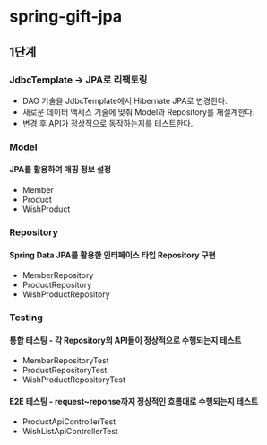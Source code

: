 # spring-gift-jpa

## 1단계
### JdbcTemplate → JPA로 리팩토링

- DAO 기술을 JdbcTemplate에서 Hibernate JPA로 변경한다.
- 새로운 데이터 액세스 기술에 맞춰 Model과 Repository를 재설계한다.
- 변경 후 API가 정상적으로 동작하는지를 테스트한다.

### Model

#### JPA를 활용하여 매핑 정보 설정

- Member
- Product
- WishProduct

### Repository

#### Spring Data JPA를 활용한 인터페이스 타입 Repository 구현

- MemberRepository
- ProductRepository
- WishProductRepository

### Testing

#### 통합 테스팅 - 각 Repository의 API들이 정상적으로 수행되는지 테스트

- MemberRepositoryTest
- ProductRepositoryTest
- WishProductRepositoryTest

#### E2E 테스팅 - request~reponse까지 정상적인 흐름대로 수행되는지 테스트

- ProductApiControllerTest
- WishListApiControllerTest